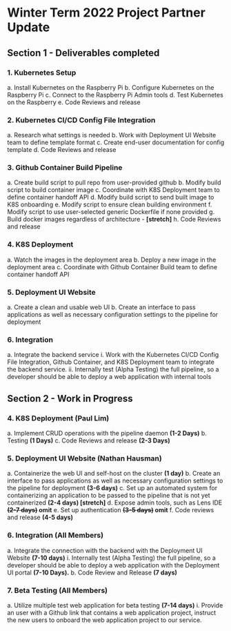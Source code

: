 # Winter Term 2022 Project Partner Update

## Section 1 - Deliverables completed

### 1. Kubernetes Setup 
a. Install Kubernetes on the Raspberry Pi
b. Configure Kubernetes on the Raspberry Pi
c. Connect to the Raspberry Pi Admin tools
d. Test Kubernetes on the Raspberry
e. Code Reviews and release

### 2. Kubernetes CI/CD Config File Integration 
a. Research what settings is needed
b. Work with Deployment UI Website team to define template format
c. Create end-user documentation for config template
d. Code Reviews and release

### 3. Github Container Build Pipeline 
a. Create build script to pull repo from user-provided github
b. Modify build script to build container image
c. Coordinate with K8S Deployment team to define container handoff API
d. Modify build script to send built image to K8S onboarding
e. Modify script to ensure clean building environment
f. Modify script to use user-selected generic Dockerfile if none provided
g. Build docker images regardless of architecture - **\[stretch\]**
h. Code Reviews and release 

### 4. K8S Deployment
a. Watch the images in the deployment area
b. Deploy a new image in the deployment area
c. Coordinate with Github Container Build team to define container handoff API

### 5. Deployment UI Website
a. Create a clean and usable web UI
b. Create an interface to pass applications as well as necessary configuration settings to the pipeline for deployment

### 6. Integration
a. Integrate the backend service
  i.  Work with the Kubernetes CI/CD Config File Integration, Github Container, and K8S Deployment team to integrate
the backend service.
  ii. Internally test (Alpha Testing) the full pipeline, so a developer should be able to deploy a web application with internal tools 


## Section 2 - Work in Progress

### 4. K8S Deployment (Paul Lim)
a. Implement CRUD operations with the pipeline daemon **(1-2 Days)**
b. Testing **(1 Days)**
c. Code Reviews and release **(2-3 Days)**

### 5. Deployment UI Website (Nathan Hausman)
a. Containerize the web UI and self-host on the cluster **(1 day)**
b. Create an interface to pass applications as well as necessary configuration settings to the pipeline for deployment
   **(3-6 days)**
c. Set up an automated system for containerizing an application to be passed to the pipeline that is not yet
   containerized **(2-4 days) \[stretch\]**
d. Expose admin tools, such as Lens IDE **~~(2-7 days)~~ omit** 
e. Set up authentication **~~(3-5 days)~~ omit**
f. Code reviews and release **(4-5 days)**

### 6. Integration (All Members)
a. Integrate the connection with the backend with the Deployment UI Website **(7-10 days)**
  i. Internally test (Alpha Testing) the full pipeline, so a developer should be able to deploy a web application with
      the Deployment UI portal **(7-10 Days).**
b. Code Review and Release **(7 days)**

### 7. Beta Testing (All Members)
a. Utilize multiple test web application for beta testing **(7-14 days)**
  i.  Provide an user with a Github link that contains a web application project, instruct the new users to onboard the
      web application project to our service.